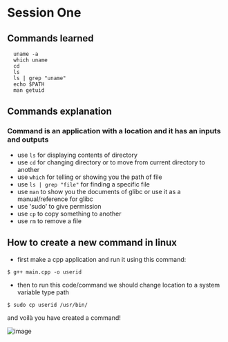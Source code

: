 # Session One
## Commands learned
```
  uname -a
  which uname
  cd
  ls
  ls | grep "uname"
  echo $PATH
  man getuid
```

## Commands explanation 
  ### Command is an application with a location and it has an inputs and outputs
   * use `ls` for displaying contents of directory
   * use `cd` for changing directory or to move from current directory to another
   * use `which` for telling or showing you the path of file
   * use `ls | grep "file"` for finding a specific file
   * use `man` to show you the documents of glibc or use it as a manual/reference for glibc
   * use 'sudo' to give permission
   * use `cp` to copy something to another
   * use `rm` to remove a file


## How to create a new command in linux
  * first make a cpp application and run it using this command:
```
$ g++ main.cpp -o userid
```
  * then to run this code/command we should change location to a system variable type path 
```
$ sudo cp userid /usr/bin/
```
  and voilà you have created a command!
  
  ![image](https://github.com/Reemaa828/Linux_11_5/assets/112731236/59ffa8a3-3fa0-4a8b-84b5-ed785d30c9d8)



